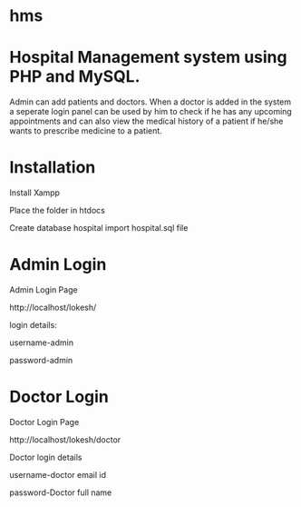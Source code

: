 # hms
# Hospital Management system using PHP and MySQL.




Admin can add patients and doctors. When a doctor is added in the system a seperate login panel can be used by him to check if he has any upcoming appointments and can also view the medical history of a patient if he/she wants to prescribe medicine to a patient.




# Installation
Install Xampp




Place the folder in htdocs



Create database hospital import hospital.sql file


# Admin Login

Admin Login Page


http://localhost/lokesh/


login details:


username-admin


password-admin



# Doctor Login
Doctor Login Page




http://localhost/lokesh/doctor




Doctor login details 








username-doctor email id




password-Doctor full name
